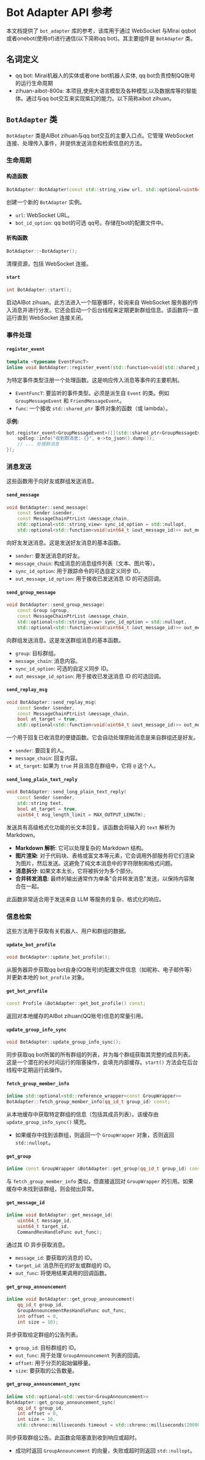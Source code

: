# Bot Adapter API 参考

本文档提供了 `bot_adapter` 库的参考，该库用于通过 WebSocket 与Mirai qqbot或者onebot(使用of)进行通信(以下简称qq bot)。其主要组件是 `BotAdapter` 类。

## 名词定义
- qq bot: Mirai机器人的实体或者one bot机器人实体, qq bot负责控制QQ账号的运行生命周期
- zihuan-aibot-800a: 本项目,使用大语言模型及各种模型,以及数据库等的智能体。通过与qq bot交互来实现紫幻的能力。以下简称aibot zihuan。

## `BotAdapter` 类

`BotAdapter` 类是AIBot zihuan与qq bot交互的主要入口点。它管理 WebSocket 连接、处理传入事件，并提供发送消息和检索信息的方法。

### 生命周期

#### 构造函数

```cpp
BotAdapter::BotAdapter(const std::string_view url, std::optional<uint64_t> bot_id_option = std::nullopt);
```

创建一个新的 `BotAdapter` 实例。

-   `url`:  WebSocket URL。
-   `bot_id_option`: qq bot的可选 qq号。存储在bot的配置文件中。

#### 析构函数

```cpp
BotAdapter::~BotAdapter();
```

清理资源，包括 WebSocket 连接。

#### `start`

```cpp
int BotAdapter::start();
```

启动AIBot zihuan。此方法进入一个阻塞循环，轮询来自 WebSocket 服务器的传入消息并进行分发。它还会启动一个后台线程来定期更新群组信息。该函数将一直运行直到 WebSocket 连接关闭。

### 事件处理

#### `register_event`

```cpp
template <typename EventFuncT>
inline void BotAdapter::register_event(std::function<void(std::shared_ptr<EventFuncT> e)> func);
```

为特定事件类型注册一个处理函数。这是响应传入消息等事件的主要机制。

-   `EventFuncT`: 要监听的事件类型。必须是派生自 `Event` 的类。例如 `GroupMessageEvent` 和 `FriendMessageEvent`。
-   `func`: 一个接收 `std::shared_ptr` 事件对象的函数（或 lambda）。

**示例:**

```cpp
bot.register_event<GroupMessageEvent>([](std::shared_ptr<GroupMessageEvent> e) {
    spdlog::info("收到群消息: {}", e->to_json().dump());
    // ... 处理群消息
});
```

### 消息发送

这些函数用于向好友或群组发送消息。

#### `send_message`

```cpp
void BotAdapter::send_message(
    const Sender &sender,
    const MessageChainPtrList &message_chain,
    std::optional<std::string_view> sync_id_option = std::nullopt,
    std::optional<std::function<void(uint64_t &out_message_id)>> out_message_id_option = std::nullopt);
```

向好友发送消息。这是发送好友消息的基本函数。

-   `sender`: 要发送消息的好友。
-   `message_chain`: 构成消息的消息组件列表（文本、图片等）。
-   `sync_id_option`: 用于跟踪命令的可选自定义同步 ID。
-   `out_message_id_option`: 用于接收已发送消息 ID 的可选回调。

#### `send_group_message`

```cpp
void BotAdapter::send_group_message(
    const Group &group,
    const MessageChainPtrList &message_chain,
    std::optional<std::string_view> sync_id_option = std::nullopt,
    std::optional<std::function<void(uint64_t &out_message_id)>> out_message_id_option = std::nullopt);
```

向群组发送消息。这是发送群组消息的基本函数。

-   `group`: 目标群组。
-   `message_chain`: 消息内容。
-   `sync_id_option`: 可选的自定义同步 ID。
-   `out_message_id_option`: 用于接收已发送消息 ID 的可选回调。

#### `send_replay_msg`

```cpp
void BotAdapter::send_replay_msg(
    const Sender &sender,
    const MessageChainPtrList &message_chain,
    bool at_target = true,
    std::optional<std::function<void(uint64_t &out_message_id)>> out_message_id_option = std::nullopt);
```

一个用于回复已收消息的便捷函数。它会自动处理原始消息是来自群组还是好友。

-   `sender`: 要回复的人。
-   `message_chain`: 回复内容。
-   `at_target`: 如果为 `true` 并且消息在群组中，它将 `@` 这个人。

#### `send_long_plain_text_reply`

```cpp
void BotAdapter::send_long_plain_text_reply(
    const Sender &sender,
    std::string text,
    bool at_target = true,
    uint64_t msg_length_limit = MAX_OUTPUT_LENGTH);
```

发送具有高级格式化功能的长文本回复。该函数会将输入的 `text` 解析为 Markdown。

-   **Markdown 解析**: 它可以处理复杂的 Markdown 结构。
-   **图片渲染**: 对于代码块、表格或富文本等元素，它会调用外部服务将它们渲染为图片，然后发送。这避免了纯文本消息中的字符限制和格式问题。
-   **消息拆分**: 如果文本太长，它将被拆分为多个部分。
-   **合并转发消息**: 最终的输出通常作为单条"合并转发消息"发送，以保持内容聚合在一起。

此函数非常适合用于发送来自 LLM 等服务的复杂、格式化的响应。

### 信息检索

这些方法用于获取有关机器人、用户和群组的数据。

#### `update_bot_profile`

```cpp
void BotAdapter::update_bot_profile();
```

从服务器异步获取qq bot自身(QQ账号)的配置文件信息（如昵称、电子邮件等）并更新本地的 `bot_profile` 对象。

#### `get_bot_profile`

```cpp
const Profile &BotAdapter::get_bot_profile() const;
```

返回对本地缓存的AIBot zihuan(QQ账号)信息的常量引用。

#### `update_group_info_sync`

```cpp
void BotAdapter::update_group_info_sync();
```

同步获取qq bot所属的所有群组的列表，并为每个群组获取其完整的成员列表。这是一个潜在的长时间运行的阻塞操作，会填充内部缓存。`start()` 方法会在后台线程中定期运行此操作。

#### `fetch_group_member_info`

```cpp
inline std::optional<std::reference_wrapper<const GroupWrapper>>
BotAdapter::fetch_group_member_info(qq_id_t group_id) const;
```

从本地缓存中获取特定群组的信息（包括其成员列表）。该缓存由 `update_group_info_sync()` 填充。

-   如果缓存中找到该群组，则返回一个 `GroupWrapper` 对象，否则返回 `std::nullopt`。

#### `get_group`

```cpp
inline const GroupWrapper &BotAdapter::get_group(qq_id_t group_id) const;
```

与 `fetch_group_member_info` 类似，但直接返回对 `GroupWrapper` 的引用。如果缓存中未找到该群组，则会抛出异常。

#### `get_message_id`

```cpp
inline void BotAdapter::get_message_id(
    uint64_t message_id,
    uint64_t target_id,
    CommandResHandleFunc out_func);
```

通过其 ID 异步获取消息。

-   `message_id`: 要获取的消息的 ID。
-   `target_id`: 消息所在的好友或群组的 ID。
-   `out_func`: 将使用结果调用的回调函数。

#### `get_group_announcement`

```cpp
inline void BotAdapter::get_group_announcement(
    qq_id_t group_id,
    GroupAnnouncementResHandleFunc out_func,
    int offset = 0,
    int size = 10);
```

异步获取给定群组的公告列表。

-   `group_id`: 目标群组的 ID。
-   `out_func`: 用于处理 `GroupAnnouncement` 列表的回调。
-   `offset`: 用于分页的起始偏移量。
-   `size`: 要获取的公告数量。

#### `get_group_announcement_sync`

```cpp
inline std::optional<std::vector<GroupAnnouncement>>
BotAdapter::get_group_announcement_sync(
    qq_id_t group_id,
    int offset = 0,
    int size = 10,
    std::chrono::milliseconds timeout = std::chrono::milliseconds(20000));
```

同步获取群组公告。此函数会阻塞直到收到响应或超时。

-   成功时返回 `GroupAnnouncement` 的向量，失败或超时则返回 `std::nullopt`。 